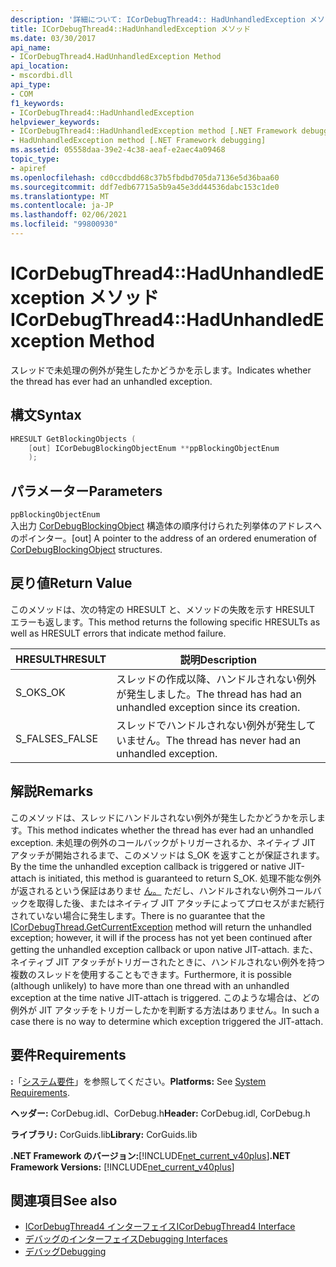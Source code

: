 ```yaml
---
description: '詳細について: ICorDebugThread4:: HadUnhandledException メソッド'
title: ICorDebugThread4::HadUnhandledException メソッド
ms.date: 03/30/2017
api_name:
- ICorDebugThread4.HadUnhandledException Method
api_location:
- mscordbi.dll
api_type:
- COM
f1_keywords:
- ICorDebugThread4::HadUnhandledException
helpviewer_keywords:
- ICorDebugThread4::HadUnhandledException method [.NET Framework debugging]
- HadUnhandledException method [.NET Framework debugging]
ms.assetid: 05558daa-39e2-4c38-aeaf-e2aec4a09468
topic_type:
- apiref
ms.openlocfilehash: cd0ccdbdd68c37b5fbdbd705da7136e5d36baa60
ms.sourcegitcommit: ddf7edb67715a5b9a45e3dd44536dabc153c1de0
ms.translationtype: MT
ms.contentlocale: ja-JP
ms.lasthandoff: 02/06/2021
ms.locfileid: "99800930"
---
```

# <a name="icordebugthread4hadunhandledexception-method"></a><span data-ttu-id="8773a-103">ICorDebugThread4::HadUnhandledException メソッド</span><span class="sxs-lookup"><span data-stu-id="8773a-103">ICorDebugThread4::HadUnhandledException Method</span></span>

<span data-ttu-id="8773a-104">スレッドで未処理の例外が発生したかどうかを示します。</span><span class="sxs-lookup"><span data-stu-id="8773a-104">Indicates whether the thread has ever had an unhandled exception.</span></span>  
  
## <a name="syntax"></a><span data-ttu-id="8773a-105">構文</span><span class="sxs-lookup"><span data-stu-id="8773a-105">Syntax</span></span>  
  
```cpp  
HRESULT GetBlockingObjects (  
    [out] ICorDebugBlockingObjectEnum **ppBlockingObjectEnum  
    );  
```  
  
## <a name="parameters"></a><span data-ttu-id="8773a-106">パラメーター</span><span class="sxs-lookup"><span data-stu-id="8773a-106">Parameters</span></span>  

 `ppBlockingObjectEnum`  
 <span data-ttu-id="8773a-107">入出力 [CorDebugBlockingObject](cordebugblockingobject-structure.md) 構造体の順序付けられた列挙体のアドレスへのポインター。</span><span class="sxs-lookup"><span data-stu-id="8773a-107">[out] A pointer to the address of an ordered enumeration of [CorDebugBlockingObject](cordebugblockingobject-structure.md) structures.</span></span>  
  
## <a name="return-value"></a><span data-ttu-id="8773a-108">戻り値</span><span class="sxs-lookup"><span data-stu-id="8773a-108">Return Value</span></span>  

 <span data-ttu-id="8773a-109">このメソッドは、次の特定の HRESULT と、メソッドの失敗を示す HRESULT エラーも返します。</span><span class="sxs-lookup"><span data-stu-id="8773a-109">This method returns the following specific HRESULTs as well as HRESULT errors that indicate method failure.</span></span>  
  
|<span data-ttu-id="8773a-110">HRESULT</span><span class="sxs-lookup"><span data-stu-id="8773a-110">HRESULT</span></span>|<span data-ttu-id="8773a-111">説明</span><span class="sxs-lookup"><span data-stu-id="8773a-111">Description</span></span>|  
|-------------|-----------------|  
|<span data-ttu-id="8773a-112">S_OK</span><span class="sxs-lookup"><span data-stu-id="8773a-112">S_OK</span></span>|<span data-ttu-id="8773a-113">スレッドの作成以降、ハンドルされない例外が発生しました。</span><span class="sxs-lookup"><span data-stu-id="8773a-113">The thread has had an unhandled exception since its creation.</span></span>|  
|<span data-ttu-id="8773a-114">S_FALSE</span><span class="sxs-lookup"><span data-stu-id="8773a-114">S_FALSE</span></span>|<span data-ttu-id="8773a-115">スレッドでハンドルされない例外が発生していません。</span><span class="sxs-lookup"><span data-stu-id="8773a-115">The thread has never had an unhandled exception.</span></span>|  
  
## <a name="remarks"></a><span data-ttu-id="8773a-116">解説</span><span class="sxs-lookup"><span data-stu-id="8773a-116">Remarks</span></span>  

 <span data-ttu-id="8773a-117">このメソッドは、スレッドにハンドルされない例外が発生したかどうかを示します。</span><span class="sxs-lookup"><span data-stu-id="8773a-117">This method indicates whether the thread has ever had an unhandled exception.</span></span> <span data-ttu-id="8773a-118">未処理の例外のコールバックがトリガーされるか、ネイティブ JIT アタッチが開始されるまで、このメソッドは S_OK を返すことが保証されます。</span><span class="sxs-lookup"><span data-stu-id="8773a-118">By the time the unhandled exception callback is triggered or native JIT-attach is initiated, this method is guaranteed to return S_OK.</span></span> <span data-ttu-id="8773a-119">処理不能な例外が返されるという保証はありませ [ん。](icordebugthread-getcurrentexception-method.md) ただし、ハンドルされない例外コールバックを取得した後、またはネイティブ JIT アタッチによってプロセスがまだ続行されていない場合に発生します。</span><span class="sxs-lookup"><span data-stu-id="8773a-119">There is no guarantee that the [ICorDebugThread.GetCurrentException](icordebugthread-getcurrentexception-method.md) method will return the unhandled exception; however, it will if the process has not yet been continued after getting the unhandled exception callback or upon native JIT-attach.</span></span> <span data-ttu-id="8773a-120">また、ネイティブ JIT アタッチがトリガーされたときに、ハンドルされない例外を持つ複数のスレッドを使用することもできます。</span><span class="sxs-lookup"><span data-stu-id="8773a-120">Furthermore, it is possible (although unlikely) to have more than one thread with an unhandled exception at the time native JIT-attach is triggered.</span></span> <span data-ttu-id="8773a-121">このような場合は、どの例外が JIT アタッチをトリガーしたかを判断する方法はありません。</span><span class="sxs-lookup"><span data-stu-id="8773a-121">In such a case there is no way to determine which exception triggered the JIT-attach.</span></span>  
  
## <a name="requirements"></a><span data-ttu-id="8773a-122">要件</span><span class="sxs-lookup"><span data-stu-id="8773a-122">Requirements</span></span>  

 <span data-ttu-id="8773a-123">**:**「[システム要件](../../get-started/system-requirements.md)」を参照してください。</span><span class="sxs-lookup"><span data-stu-id="8773a-123">**Platforms:** See [System Requirements](../../get-started/system-requirements.md).</span></span>  
  
 <span data-ttu-id="8773a-124">**ヘッダー:** CorDebug.idl、CorDebug.h</span><span class="sxs-lookup"><span data-stu-id="8773a-124">**Header:** CorDebug.idl, CorDebug.h</span></span>  
  
 <span data-ttu-id="8773a-125">**ライブラリ:** CorGuids.lib</span><span class="sxs-lookup"><span data-stu-id="8773a-125">**Library:** CorGuids.lib</span></span>  
  
 <span data-ttu-id="8773a-126">**.NET Framework のバージョン:**[!INCLUDE[net_current_v40plus](../../../../includes/net-current-v40plus-md.md)]</span><span class="sxs-lookup"><span data-stu-id="8773a-126">**.NET Framework Versions:** [!INCLUDE[net_current_v40plus](../../../../includes/net-current-v40plus-md.md)]</span></span>  
  
## <a name="see-also"></a><span data-ttu-id="8773a-127">関連項目</span><span class="sxs-lookup"><span data-stu-id="8773a-127">See also</span></span>

- [<span data-ttu-id="8773a-128">ICorDebugThread4 インターフェイス</span><span class="sxs-lookup"><span data-stu-id="8773a-128">ICorDebugThread4 Interface</span></span>](icordebugthread4-interface.md)
- [<span data-ttu-id="8773a-129">デバッグのインターフェイス</span><span class="sxs-lookup"><span data-stu-id="8773a-129">Debugging Interfaces</span></span>](debugging-interfaces.md)
- [<span data-ttu-id="8773a-130">デバッグ</span><span class="sxs-lookup"><span data-stu-id="8773a-130">Debugging</span></span>](index.md)

